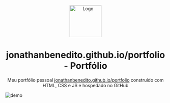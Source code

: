 <div align="center">
  <img alt="Logo" src="https://i.imgur.com/xBH7zV8.png" width="100" />
</div>
<h1 align="center">
  jonathanbenedito.github.io/portfolio - Portfólio
</h1>
<p align="center">
  Meu portfólio pessoal <a href="https://jonathanbenedito.github.io/portfolio" target="_blank">jonathanbenedito.github.io/portfolio</a> construído com HTML, CSS e JS e hospedado no GitHub
</p>

![demo](https://raw.githubusercontent.com/bchiang7/v4/main/src/images/demo.png)
